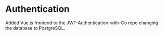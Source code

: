 # Authentication
Added Vue.js frontend to the JWT-Authentication-with-Go repo changing the database to PostgreSQL.
